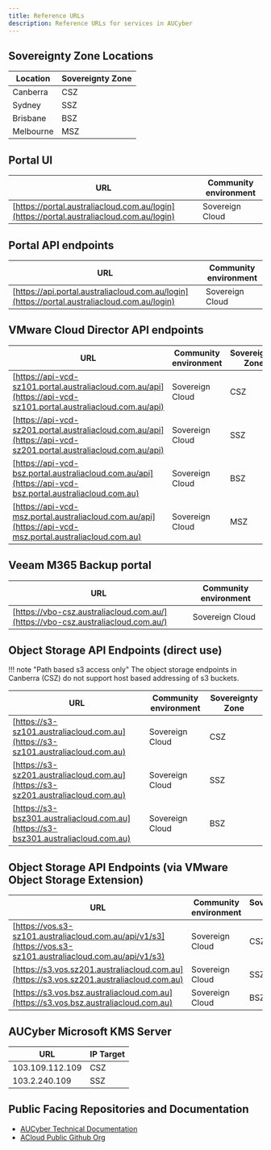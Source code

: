```yaml
---
title: Reference URLs
description: Reference URLs for services in AUCyber
---
```


## Sovereignty Zone Locations

| Location | Sovereignty Zone |
| ---- | ------ |
| Canberra |  CSZ |
| Sydney |  SSZ |
| Brisbane |  BSZ |
| Melbourne |  MSZ |

## Portal UI

| URL | Community environment |
| ---- | ------ |
| [https://portal.australiacloud.com.au/login](https://portal.australiacloud.com.au/login) |  Sovereign Cloud |


## Portal API endpoints

| URL | Community environment |
| ---- | ------ |
| [https://api.portal.australiacloud.com.au/login](https://portal.australiacloud.com.au/login) |  Sovereign Cloud |


## VMware Cloud Director API endpoints

| URL | Community environment | Sovereignty Zone |
| ---- | ------ | --------------------- |
| [https://api-vcd-sz101.portal.australiacloud.com.au/api](https://api-vcd-sz101.portal.australiacloud.com.au/api) |  Sovereign Cloud | CSZ |
| [https://api-vcd-sz201.portal.australiacloud.com.au/api](https://api-vcd-sz201.portal.australiacloud.com.au/api) |  Sovereign Cloud | SSZ |
| [https://api-vcd-bsz.portal.australiacloud.com.au/api](https://api-vcd-bsz.portal.australiacloud.com.au)  | Sovereign Cloud | BSZ |
| [https://api-vcd-msz.portal.australiacloud.com.au/api](https://api-vcd-msz.portal.australiacloud.com.au)  | Sovereign Cloud | MSZ |


## Veeam M365 Backup portal

| URL | Community environment |
| ---- | ------ |
| [https://vbo-csz.australiacloud.com.au/](https://vbo-csz.australiacloud.com.au/) | Sovereign Cloud |

## Object Storage API Endpoints (direct use)

!!! note "Path based s3 access only"
    The object storage endpoints in Canberra (CSZ) do not support host based addressing of s3 buckets.

| URL | Community environment | Sovereignty Zone |
| ---- | ------ | --------------------- |
| [https://s3-sz101.australiacloud.com.au](https://s3-sz101.australiacloud.com.au) | Sovereign Cloud | CSZ |
| [https://s3-sz201.australiacloud.com.au](https://s3-sz201.australiacloud.com.au) | Sovereign Cloud | SSZ |
| [https://s3-bsz301.australiacloud.com.au](https://s3-bsz301.australiacloud.com.au) | Sovereign Cloud | BSZ |


## Object Storage API Endpoints (via VMware Object Storage Extension)

| URL | Community environment | Sovereignty Zone |
| ---- | ------ | --------------------- |
| [https://vos.s3-sz101.australiacloud.com.au/api/v1/s3](https://vos.s3-sz101.australiacloud.com.au/api/v1/s3) | Sovereign Cloud | CSZ |
| [https://s3.vos.sz201.australiacloud.com.au](https://s3.vos.sz201.australiacloud.com.au) | Sovereign Cloud | SSZ |
| [https://s3.vos.bsz.australiacloud.com.au](https://s3.vos.bsz.australiacloud.com.au) | Sovereign Cloud | BSZ |



## AUCyber Microsoft KMS Server

| URL | IP Target |
| ---- | ---- |
| 103.109.112.109 | CSZ |
| 103.2.240.109 | SSZ |

## Public Facing Repositories and Documentation

- [AUCyber Technical Documentation](https://docs.australiacloud.com.au/latest/)
- [ACloud Public Github Org](https://github.com/aucloud)

